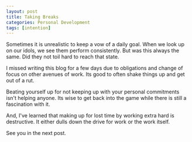 ```yaml
---
layout: post
title: Taking Breaks
categories: Personal Development
tags: [intention]
---
```


Sometimes it is unrealistic to keep a vow of a daily goal. When we look up on our idols, we see them perform consistently.
But was this always the same. Did they not toil hard to reach that state. 

I missed writing this blog for a few days due to obligations and change of focus on other avenues of work. Its good to often shake things up and get out of a rut.

Beating yourself up for not keeping up with your personal commitments isn't helping anyone. Its wise to get back into the game while there is still a fascination with it. 

And, I've learned that making up for lost time by working extra hard is destructive. It either dulls down the drive for work or the work itself. 

See you in the next post.
